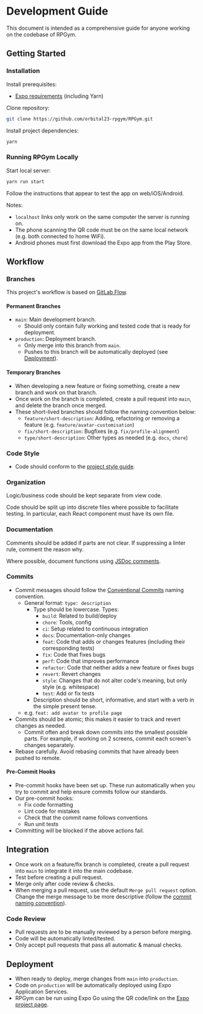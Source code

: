 # Development Guide

This document is intended as a comprehensive guide for anyone working on the codebase of RPGym.

## Getting Started

### Installation

Install prerequisites:

- [Expo requirements](https://docs.expo.dev/get-started/installation/#requirements) (including Yarn)

Clone repository:

```sh
git clone https://github.com/orbital23-rpgym/RPGym.git
```

Install project dependencies:

```sh
yarn
```

### Running RPGym Locally

Start local server:

```sh
yarn run start
```

Follow the instructions that appear to test the app on web/iOS/Android.

Notes:

- `localhost` links only work on the same computer the server is running on.
- The phone scanning the QR code must be on the same local network (e.g. both connected to home WiFi).
- Android phones must first download the Expo app from the Play Store.

## Workflow

### Branches

This project's workflow is based on [GitLab Flow](https://docs.gitlab.com/ee/topics/gitlab_flow.html#production-branch-with-gitlab-flow).

#### Permanent Branches

- `main`: Main development branch.
  - Should only contain fully working and tested code that is ready for deployment.
- `production`: Deployment branch.
  - Only merge into this branch from `main`.
  - Pushes to this branch will be automatically deployed (see [Deployment](#deployment)).

#### Temporary Branches

- When developing a new feature or fixing something, create a new branch and work on that branch.
- Once work on the branch is completed, create a pull request into `main`, and delete the branch once merged.
- These short-lived branches should follow the naming convention below:
  - `feature/short-description`: Adding, refactoring or removing a feature (e.g. `feature/avatar-customisation`)
  - `fix/short-description`: Bugfixes (e.g. `fix/profile-alignment`)
  - `type/short-description`: Other types as needed (e.g. `docs`, `chore`)

### Code Style

- Code should conform to the [project style guide](/docs/style.md).

### Organization

Logic/business code should be kept separate from view code.

Code should be split up into discrete files where possible to facilitate testing. In particular, each React component must have its own file.

### Documentation

Comments should be added if parts are not clear. If suppressing a linter rule, comment the reason why.

Where possible, document functions using [JSDoc comments](https://jsdoc.app/about-getting-started.html#adding-documentation-comments-to-your-code).

### Commits

- Commit messages should follow the [Conventional Commits](https://www.conventionalcommits.org/en/v1.0.0/#summary) naming convention.
  - General format: `type: description`
    - Type should be lowercase. Types:
      - `build`: Related to build/deploy
      - `chore`: Tools, config
      - `ci`: Setup related to continuous integration
      - `docs`: Documentation-only changes
      - `feat`: Code that adds or changes features (including their corresponding tests)
      - `fix`: Code that fixes bugs
      - `perf`: Code that improves performance
      - `refactor`: Code that neither adds a new feature or fixes bugs
      - `revert`: Revert changes
      - `style`: Changes that do not alter code's meaning, but only style (e.g. whitespace)
      - `test`: Add or fix tests
    - Description should be short, informative, and start with a verb in the simple present tense.
  - e.g. `feat: add avatar to profile page`
- Commits should be atomic; this makes it easier to track and revert changes as needed.
  - Commit often and break down commits into the smallest possible parts. For example, if working on 2 screens, commit each screen's changes separately.
- Rebase carefully. Avoid rebasing commits that have already been pushed to remote.

#### Pre-Commit Hooks

- Pre-commit hooks have been set up. These run automatically when you try to commit and help ensure commits follow our standards.
- Our pre-commit hooks:
  - Fix code formatting
  - Lint code for mistakes
  - Check that the commit name follows conventions
  - Run unit tests
- Committing will be blocked if the above actions fail.

## Integration

- Once work on a feature/fix branch is completed, create a pull request into `main` to integrate it into the main codebase.
- Test before creating a pull request.
- Merge only after code review & checks.
- When merging a pull request, use the default `Merge pull request` option. Change the merge message to be more descriptive (follow the [commit naming convention](#commits)).

### Code Review

- Pull requests are to be manually reviewed by a person before merging.
- Code will be automatically linted/tested.
- Only accept pull requests that pass all automatic & manual checks.

## Deployment

- When ready to deploy, merge changes from `main` into `production`.
- Code on `production` will be automatically deployed using Expo Application Services.
- RPGym can be run using Expo Go using the QR code/link on the [Expo project page](https://expo.dev/@xenosf/rpgym).
